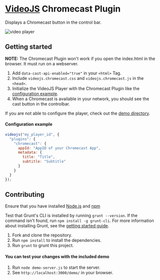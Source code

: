 # [VideoJS](http://www.videojs.com) Chromecast Plugin
Displays a Chromecast button in the control bar.

![video player](https://raw.githubusercontent.com/kim-company/videojs-chromecast/pg-update-readme/screenshots/chromecast-player.jpg)

## Getting started
**NOTE:** The Chromecast Plugin won't work if you open the index.html in the browser. It must run on a webserver.

1. Add `data-cast-api-enabled="true"` in your `<html>` Tag.
2. Include `videojs.chromecast.css` and `videojs.chromecast.js` in the `<head>`.
3. Initialize the VideoJS Player with the Chromecast Plugin like the [configuration example](#configuration-example).
4. When a Chromecast is available in your network, you should see the cast button in the controlbar.

If you are not able to configure the player, check out the [demo directory](https://github.com/kim-company/videojs-chromecast/tree/master/demo).

#### Configuration example
```javascript
videojs("my_player_id", {
  "plugins": {
    "chromecast": {
      appId: "AppID of your Chromecast App",
      metadata: {
        title: "Title",
        subtitle: "Subtitle"
      }
    }
  }
});
```


## Contributing
Ensure that you have installed [Node.js](http://www.nodejs.org) and [npm](http://www.npmjs.org/)

Test that Grunt's CLI is installed by running `grunt --version`. If the command isn't found, run `npm install -g grunt-cli`. For more information about installing Grunt, see the [getting started guide](http://gruntjs.com/getting-started).

1. Fork and clone the repository.
2. Run `npm install` to install the dependencies.
3. Run `grunt` to grunt this project.

#### You can test your changes with the included demo
1. Run `node demo-server.js` to start the server.
2. See `http://localhost:3000/demo/` in your browser.
